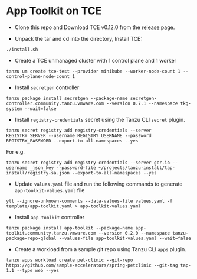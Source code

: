 # App Toolkit on TCE

* Clone this repo and Download TCE v0.12.0 from the [release page](https://github.com/vmware-tanzu/community-edition/releases).

* Unpack the tar and cd into the directory, Install TCE:
```
./install.sh
```

* Create a TCE unmanaged cluster with 1 control plane and 1 worker
```
tanzu um create tce-test --provider minikube --worker-node-count 1 --control-plane-node-count 1
```
* Install `secretgen` controller
```
tanzu package install secretgen --package-name secretgen-controller.community.tanzu.vmware.com --version 0.7.1 --namespace tkg-system --wait=false
```
* Install `registry-credentials` secret using the Tanzu CLI `secret` plugin.
```
tanzu secret registry add registry-credentials --server REGISTRY_SERVER --username REGISTRY_USERNAME --password REGISTRY_PASSWORD --export-to-all-namespaces --yes
```

For e.g.
```
tanzu secret registry add registry-credentials --server gcr.io --username _json_key --password-file ~/projects/tanzu-install/tap-install/registry-sa.json --export-to-all-namespaces --yes
```

* Update `values.yaml` file and run the following commands to generate `app-toolkit-values.yaml` file
```
ytt --ignore-unknown-comments --data-values-file values.yaml -f template/app-toolkit.yaml > app-toolkit-values.yaml
```

* Install `app-toolkit` controller
```
tanzu package install app-toolkit --package-name app-toolkit.community.tanzu.vmware.com --version 0.2.0 --namespace tanzu-package-repo-global --values-file app-toolkit-values.yaml --wait=false
```

* Create a workload from a sample git repo using Tanzu CLI `apps` plugin.
```
tanzu apps workload create pet-clinic --git-repo https://github.com/sample-accelerators/spring-petclinic --git-tag tap-1.1 --type web --yes
```